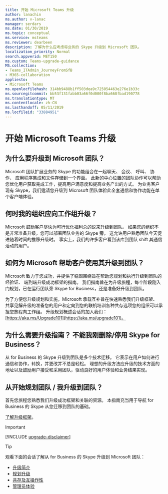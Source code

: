 ```yaml
---
title: 开始 Microsoft Teams 升级
author: lanachin
ms.author: v-lanac
manager: serdars
ms.date: 01/30/2019
ms.topic: conceptual
ms.service: msteams
ms.reviewer: dearbeen
description: 了解为什么应考虑将业务的 Skype 升级到 Microsoft 团队。
localization_priority: Normal
search.appverid: MET150
ms.custom: Teams-upgrade-guidance
MS.collection:
- Teams_ITAdmin_JourneyFromSfB
- M365-collaboration
appliesto:
- Microsoft Teams
ms.openlocfilehash: 314bb9488b1ff503dea9c725054463e276e1b33c
ms.sourcegitcommit: bb53f131fabb03a66f0d000f8ba668fbad190778
ms.translationtype: MT
ms.contentlocale: zh-CN
ms.lasthandoff: 05/11/2019
ms.locfileid: "33884951"
---
```

# <a name="getting-started-with-your-microsoft-teams-upgrade"></a>开始 Microsoft Teams 升级

## <a name="why-upgrade-to-microsoft-teams"></a>为什么要升级到 Microsoft 团队？

Microsoft 团队扩展业务的 Skype 的功能组合在一起聊天、 会议、 呼叫、 协作、 应用程序集成和文件存储到一个界面。 此新的中心位置的团队协作可以帮助您优化用户获取完成工作，提高用户满意度和提高业务产出的方式。 为业务客户现有 Skype，我们邀请您升级到 Microsoft 团队体验此全套通信和协作功能在单个客户端体验。

## <a name="when-should-my-organization-upgrade-to-teams"></a>何时我的组织应向工作组升级？

Microsoft 鼓励客户尽快为可行优化福利总的说来升级到团队。 如果您的组织不是非常准备升级，您可以部署团队业务的 Skype 旁。 这允许用户熟悉团队今天促进随着时间的推移升级时。 事实上，我们的许多客户看到该库到团队 shift 其通信活动的用户。
 
## <a name="how-is-microsoft-helping-customers-with-their-upgrade-to-teams"></a>如何为 Microsoft 帮助客户使用其升级到团队？ 

Microsoft 致力于您成功，并提供了稳固围绕旨在帮助您规划和执行升级到团队的经验证、 端到端升级成功框架的指南。 我们指南旨在为升级旅程，每个阶段刚入门规划，已在运行团队旁 Skype for Business，还是准备好升级到团队。

为了方便您升级规划和实施，Microsoft 承载互补旨在快速熟悉我们升级框架、 共享见解升级的准备您的用户和定向到您的联机培训各种共存选项您的组织可以承担您旅程向工作组。 升级规划概述会话的加入我们： [https://aka.ms/Upgrade101](https://aka.ms/upgrade101)。
 
## <a name="why-do-i-need-upgrade-guidance-cant-i-just-deletedecommission-skype-for-business"></a>为什么需要升级指南？ 不能我刚删除/停用 Skype for Business？ 

从 for Business 的 Skype 升级到团队是多个技术迁移。 它表示在用户如何进行通信和协作，转换，并更改并不总是轻松。 理想的升级方法应升级的技术方面的地址以及鼓励用户接受和采用团队，驱动良好的用户体验和业务结果实现。 

## <a name="where-do-i-start-planning-for-teamsmy-upgrade-to-teams"></a>从开始规划团队 / 我升级到团队？ 

首先您旅程您熟悉我们升级成功框架和关联的资源。 本指南充当用于导航 for Business 的 Skype 从您迁移到团队的基础。

[了解升级框架](upgrade-framework.md)。

> [!IMPORTANT]
> [!INCLUDE [upgrade-disclaimer](includes/upgrade-disclaimer.md)]

> [!Tip]
> 观看下面的会话了解从 for Business 的 Skype 升级到 Microsoft 团队：
> - [升级简介](https://aka.ms/teams-upgrade-intro)
> - [规划升级](https://aka.ms/teams-upgrade-plan)
> - [共存及互操作性](https://aka.ms/teams-upgrade-coexistence-interop)
> - [管理员体验](https://aka.ms/teams-upgrade-admin)
